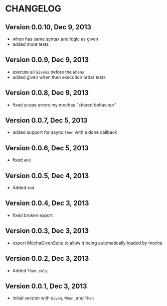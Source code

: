 # CHANGELOG

## Version 0.0.10, Dec 9, 2013
* when has same syntax and logic as given
* added more tests

## Version 0.0.9, Dec 9, 2013
* execute all `Givens` before the `Whens`
* added given when then execution order tests

## Version 0.0.8, Dec 9, 2013
* fixed scope errors my mochas "shared behaviour"

## Version 0.0.7, Dec 5, 2013
* added support for async `Then` with a done callback

## Version 0.0.6, Dec 5, 2013
* fixed `And`

## Version 0.0.5, Dec 4, 2013
* Added `And`

## Version 0.0.4, Dec 3, 2013
* fixed broken export

## Version 0.0.3, Dec 3, 2013
* export MochaGivenSuite to allow it being automatically loaded by mocha

## Version 0.0.2, Dec 3, 2013
* Added `Then.only`

## Version 0.0.1, Dec 3, 2013
* Initial version with `Given`, `When`, and `Then`

